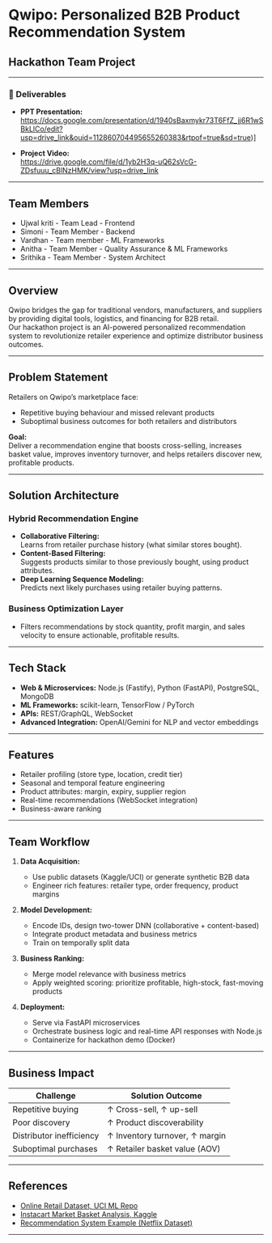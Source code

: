 # Qwipo: Personalized B2B Product Recommendation System

## Hackathon Team Project

---

### 📎 Deliverables

- **PPT Presentation:**  
https://docs.google.com/presentation/d/1940sBaxmykr73T6FfZ_jj6R1wSBkLlCo/edit?usp=drive_link&ouid=112860704495655260383&rtpof=true&sd=true)]

- **Project Video:**  
  https://drive.google.com/file/d/1yb2H3q-uQ62sVcG-ZDsfuuu_cBlNzHMK/view?usp=drive_link

---

## Team Members

<!-- Add your team members and roles here -->
- Ujwal kriti - Team Lead - Frontend
- Simoni - Team Member - Backend
- Vardhan - Team member - ML Frameworks
- Anitha - Team Member - Quality Assurance & ML Frameworks
- Srithika - Team Member - System Architect 

---

## Overview

Qwipo bridges the gap for traditional vendors, manufacturers, and suppliers by providing digital tools, logistics, and financing for B2B retail.  
Our hackathon project is an AI-powered personalized recommendation system to revolutionize retailer experience and optimize distributor business outcomes.

---

## Problem Statement

Retailers on Qwipo’s marketplace face:
- Repetitive buying behaviour and missed relevant products
- Suboptimal business outcomes for both retailers and distributors

**Goal:**  
Deliver a recommendation engine that boosts cross-selling, increases basket value, improves inventory turnover, and helps retailers discover new, profitable products.

---

## Solution Architecture

### Hybrid Recommendation Engine

- **Collaborative Filtering:**  
  Learns from retailer purchase history (what similar stores bought).
- **Content-Based Filtering:**  
  Suggests products similar to those previously bought, using product attributes.
- **Deep Learning Sequence Modeling:**  
  Predicts next likely purchases using retailer buying patterns.

### Business Optimization Layer

- Filters recommendations by stock quantity, profit margin, and sales velocity to ensure actionable, profitable results.

---

## Tech Stack

- **Web & Microservices:** Node.js (Fastify), Python (FastAPI), PostgreSQL, MongoDB
- **ML Frameworks:** scikit-learn, TensorFlow / PyTorch
- **APIs:** REST/GraphQL, WebSocket
- **Advanced Integration:** OpenAI/Gemini for NLP and vector embeddings

---

## Features

- Retailer profiling (store type, location, credit tier)
- Seasonal and temporal feature engineering
- Product attributes: margin, expiry, supplier region
- Real-time recommendations (WebSocket integration)
- Business-aware ranking

---

## Team Workflow

1. **Data Acquisition:**  
   - Use public datasets (Kaggle/UCI) or generate synthetic B2B data
   - Engineer rich features: retailer type, order frequency, product margins

2. **Model Development:**  
   - Encode IDs, design two-tower DNN (collaborative + content-based)
   - Integrate product metadata and business metrics
   - Train on temporally split data

3. **Business Ranking:**  
   - Merge model relevance with business metrics
   - Apply weighted scoring: prioritize profitable, high-stock, fast-moving products

4. **Deployment:**  
   - Serve via FastAPI microservices
   - Orchestrate business logic and real-time API responses with Node.js
   - Containerize for hackathon demo (Docker)

---

## Business Impact

| Challenge                 | Solution Outcome                                   |
|---------------------------|---------------------------------------------------|
| Repetitive buying         | ↑ Cross-sell, ↑ up-sell                           |
| Poor discovery            | ↑ Product discoverability                         |
| Distributor inefficiency  | ↑ Inventory turnover, ↑ margin                    |
| Suboptimal purchases      | ↑ Retailer basket value (AOV)                     |

---

## References

- [Online Retail Dataset, UCI ML Repo](https://archive.ics.uci.edu/ml/datasets/Online+Retail)
- [Instacart Market Basket Analysis, Kaggle](https://www.kaggle.com/datasets/instacart/market-basket-analysis)
- [Recommendation System Example (Netflix Dataset)](https://amanxai.com/2025/06/17/recommendation-system-using-python-and-tensorflow/)

---
